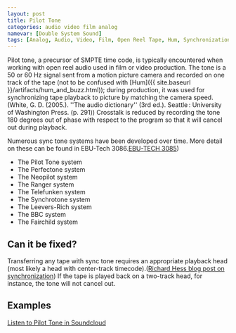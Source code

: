 ```yaml
---
layout: post
title: Pilot Tone
categories: audio video film analog
namevar: [Double System Sound]
tags: [Analog, Audio, Video, Film, Open Reel Tape, Hum, Synchronization]
---
```


Pilot tone, a precursor of SMPTE time code, is typically encountered when working with open reel audio used in film or video production. The tone is a 50 or 60 Hz signal sent from a motion picture camera and recorded on one track of the tape (not to be confused with [Hum]({{ site.baseurl }}/artifacts/hum_and_buzz.html)); during production, it was used for synchronizing tape playback to picture by matching the camera speed.(White, G. D. (2005.). ''The audio dictionary'' (3rd ed.). Seattle : University of Washington Press. (p. 291)) Crosstalk is reduced by recording the tone 180 degrees out of phase with respect to the program so that it will cancel out during playback.  

Numerous sync tone systems have been developed over time. More detail on these can be found in EBU-Tech 3086.[EBU-TECH 3085](http://tech.ebu.ch/docs/tech/tech3095.pdf‎))  

* The Pilot Tone system
* The Perfectone system
* The Neopilot system
* The Ranger system
* The Telefunken system
* The Synchrotone system
* The Leevers-Rich system
* The BBC system
* The Fairchild system

## Can it be fixed?

Transferring any tape with sync tone requires an appropriate playback head (most likely a head with center-track timecode).([Richard Hess blog post on synchronization](http://richardhess.com/notes/formats/magnetic-media/magnetic-tapes/analog-audio/synchronization/)) If the tape is played back on a two-track head, for instance, the tone will not cancel out.

## Examples 

[Listen to Pilot Tone in Soundcloud](https://soundcloud.com/av_artifact_atlas/pilot-tone)
